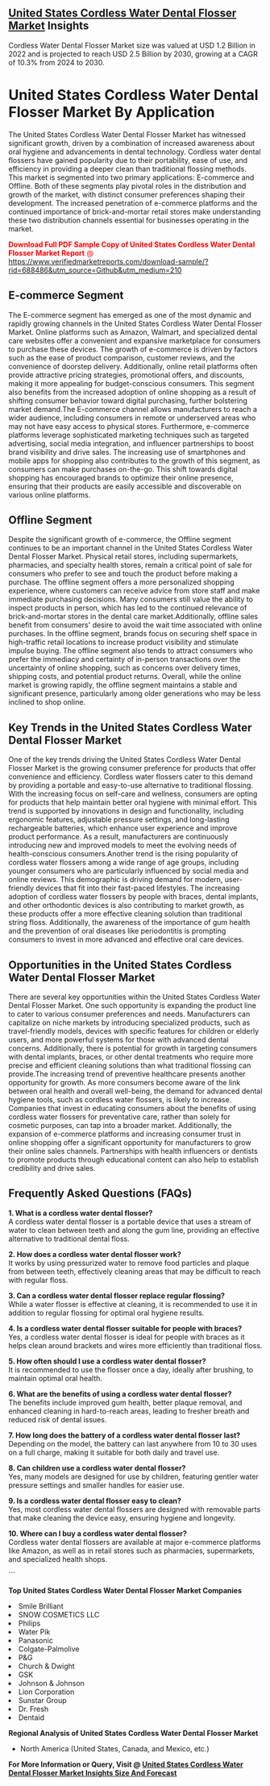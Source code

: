 <h2><a href="https://www.verifiedmarketreports.com/download-sample/?rid=688486&amp;utm_source=Github&amp;utm_medium=210" target="_blank">United States Cordless Water Dental Flosser Market</a> Insights</h2><p>Cordless Water Dental Flosser Market size was valued at USD 1.2 Billion in 2022 and is projected to reach USD 2.5 Billion by 2030, growing at a CAGR of 10.3% from 2024 to 2030.</p><p><h1>United States Cordless Water Dental Flosser Market By Application</h1><p>The United States Cordless Water Dental Flosser Market has witnessed significant growth, driven by a combination of increased awareness about oral hygiene and advancements in dental technology. Cordless water dental flossers have gained popularity due to their portability, ease of use, and efficiency in providing a deeper clean than traditional flossing methods. This market is segmented into two primary applications: E-commerce and Offline. Both of these segments play pivotal roles in the distribution and growth of the market, with distinct consumer preferences shaping their development. The increased penetration of e-commerce platforms and the continued importance of brick-and-mortar retail stores make understanding these two distribution channels essential for businesses operating in the market.<p><span class=""><span style="color: #ff0000;"><strong>Download Full PDF Sample Copy of United States Cordless Water Dental Flosser Market Report</strong> @ </span><a href="https://www.verifiedmarketreports.com/download-sample/?rid=688486&amp;utm_source=Github&amp;utm_medium=210" target="_blank">https://www.verifiedmarketreports.com/download-sample/?rid=688486&amp;utm_source=Github&amp;utm_medium=210</a></span></p></p><h2>E-commerce Segment</h2><p>The E-commerce segment has emerged as one of the most dynamic and rapidly growing channels in the United States Cordless Water Dental Flosser Market. Online platforms such as Amazon, Walmart, and specialized dental care websites offer a convenient and expansive marketplace for consumers to purchase these devices. The growth of e-commerce is driven by factors such as the ease of product comparison, customer reviews, and the convenience of doorstep delivery. Additionally, online retail platforms often provide attractive pricing strategies, promotional offers, and discounts, making it more appealing for budget-conscious consumers. This segment also benefits from the increased adoption of online shopping as a result of shifting consumer behavior toward digital purchasing, further bolstering market demand.The E-commerce channel allows manufacturers to reach a wider audience, including consumers in remote or underserved areas who may not have easy access to physical stores. Furthermore, e-commerce platforms leverage sophisticated marketing techniques such as targeted advertising, social media integration, and influencer partnerships to boost brand visibility and drive sales. The increasing use of smartphones and mobile apps for shopping also contributes to the growth of this segment, as consumers can make purchases on-the-go. This shift towards digital shopping has encouraged brands to optimize their online presence, ensuring that their products are easily accessible and discoverable on various online platforms.<h2>Offline Segment</h2><p>Despite the significant growth of e-commerce, the Offline segment continues to be an important channel in the United States Cordless Water Dental Flosser Market. Physical retail stores, including supermarkets, pharmacies, and specialty health stores, remain a critical point of sale for consumers who prefer to see and touch the product before making a purchase. The offline segment offers a more personalized shopping experience, where customers can receive advice from store staff and make immediate purchasing decisions. Many consumers still value the ability to inspect products in person, which has led to the continued relevance of brick-and-mortar stores in the dental care market.Additionally, offline sales benefit from consumers' desire to avoid the wait time associated with online purchases. In the offline segment, brands focus on securing shelf space in high-traffic retail locations to increase product visibility and stimulate impulse buying. The offline segment also tends to attract consumers who prefer the immediacy and certainty of in-person transactions over the uncertainty of online shopping, such as concerns over delivery times, shipping costs, and potential product returns. Overall, while the online market is growing rapidly, the offline segment maintains a stable and significant presence, particularly among older generations who may be less inclined to shop online.<h2>Key Trends in the United States Cordless Water Dental Flosser Market</h2><p>One of the key trends driving the United States Cordless Water Dental Flosser Market is the growing consumer preference for products that offer convenience and efficiency. Cordless water flossers cater to this demand by providing a portable and easy-to-use alternative to traditional flossing. With the increasing focus on self-care and wellness, consumers are opting for products that help maintain better oral hygiene with minimal effort. This trend is supported by innovations in design and functionality, including ergonomic features, adjustable pressure settings, and long-lasting rechargeable batteries, which enhance user experience and improve product performance. As a result, manufacturers are continuously introducing new and improved models to meet the evolving needs of health-conscious consumers.Another trend is the rising popularity of cordless water flossers among a wide range of age groups, including younger consumers who are particularly influenced by social media and online reviews. This demographic is driving demand for modern, user-friendly devices that fit into their fast-paced lifestyles. The increasing adoption of cordless water flossers by people with braces, dental implants, and other orthodontic devices is also contributing to market growth, as these products offer a more effective cleaning solution than traditional string floss. Additionally, the awareness of the importance of gum health and the prevention of oral diseases like periodontitis is prompting consumers to invest in more advanced and effective oral care devices.<h2>Opportunities in the United States Cordless Water Dental Flosser Market</h2><p>There are several key opportunities within the United States Cordless Water Dental Flosser Market. One such opportunity is expanding the product line to cater to various consumer preferences and needs. Manufacturers can capitalize on niche markets by introducing specialized products, such as travel-friendly models, devices with specific features for children or elderly users, and more powerful systems for those with advanced dental concerns. Additionally, there is potential for growth in targeting consumers with dental implants, braces, or other dental treatments who require more precise and efficient cleaning solutions than what traditional flossing can provide.The increasing trend of preventive healthcare presents another opportunity for growth. As more consumers become aware of the link between oral health and overall well-being, the demand for advanced dental hygiene tools, such as cordless water flossers, is likely to increase. Companies that invest in educating consumers about the benefits of using cordless water flossers for preventative care, rather than solely for cosmetic purposes, can tap into a broader market. Additionally, the expansion of e-commerce platforms and increasing consumer trust in online shopping offer a significant opportunity for manufacturers to grow their online sales channels. Partnerships with health influencers or dentists to promote products through educational content can also help to establish credibility and drive sales.<h2>Frequently Asked Questions (FAQs)</h2><p><strong>1. What is a cordless water dental flosser?</strong><br> A cordless water dental flosser is a portable device that uses a stream of water to clean between teeth and along the gum line, providing an effective alternative to traditional dental floss.</p><p><strong>2. How does a cordless water dental flosser work?</strong><br> It works by using pressurized water to remove food particles and plaque from between teeth, effectively cleaning areas that may be difficult to reach with regular floss.</p><p><strong>3. Can a cordless water dental flosser replace regular flossing?</strong><br> While a water flosser is effective at cleaning, it is recommended to use it in addition to regular flossing for optimal oral hygiene results.</p><p><strong>4. Is a cordless water dental flosser suitable for people with braces?</strong><br> Yes, a cordless water dental flosser is ideal for people with braces as it helps clean around brackets and wires more efficiently than traditional floss.</p><p><strong>5. How often should I use a cordless water dental flosser?</strong><br> It is recommended to use the flosser once a day, ideally after brushing, to maintain optimal oral health.</p><p><strong>6. What are the benefits of using a cordless water dental flosser?</strong><br> The benefits include improved gum health, better plaque removal, and enhanced cleaning in hard-to-reach areas, leading to fresher breath and reduced risk of dental issues.</p><p><strong>7. How long does the battery of a cordless water dental flosser last?</strong><br> Depending on the model, the battery can last anywhere from 10 to 30 uses on a full charge, making it suitable for both daily and travel use.</p><p><strong>8. Can children use a cordless water dental flosser?</strong><br> Yes, many models are designed for use by children, featuring gentler water pressure settings and smaller handles for easier use.</p><p><strong>9. Is a cordless water dental flosser easy to clean?</strong><br> Yes, most cordless water dental flossers are designed with removable parts that make cleaning the device easy, ensuring hygiene and longevity.</p><p><strong>10. Where can I buy a cordless water dental flosser?</strong><br> Cordless water dental flossers are available at major e-commerce platforms like Amazon, as well as in retail stores such as pharmacies, supermarkets, and specialized health shops.</p>```</p><p><strong>Top United States Cordless Water Dental Flosser Market Companies</strong></p><div data-test-id=""><p><li>Smile Brilliant</li><li> SNOW COSMETICS LLC</li><li> Philips</li><li> Water Pik</li><li> Panasonic</li><li> Colgate-Palmolive</li><li> P&G</li><li> Church & Dwight</li><li> GSK</li><li> Johnson & Johnson</li><li> Lion Corporation</li><li> Sunstar Group</li><li> Dr. Fresh</li><li> Dentaid</li></p><div><strong>Regional Analysis of&nbsp;United States Cordless Water Dental Flosser Market</strong></div><ul><li dir="ltr"><p dir="ltr">North America&nbsp;(United States, Canada, and Mexico, etc.)</p></li></ul><p><strong>For More Information or Query, Visit @&nbsp;</strong><strong><a href="https://www.verifiedmarketreports.com/product/cordless-water-dental-flosser-market/?utm_source=Github&amp;utm_medium=210" target="_blank">United States Cordless Water Dental Flosser Market Insights Size And Forecast</a></strong></p></div>
